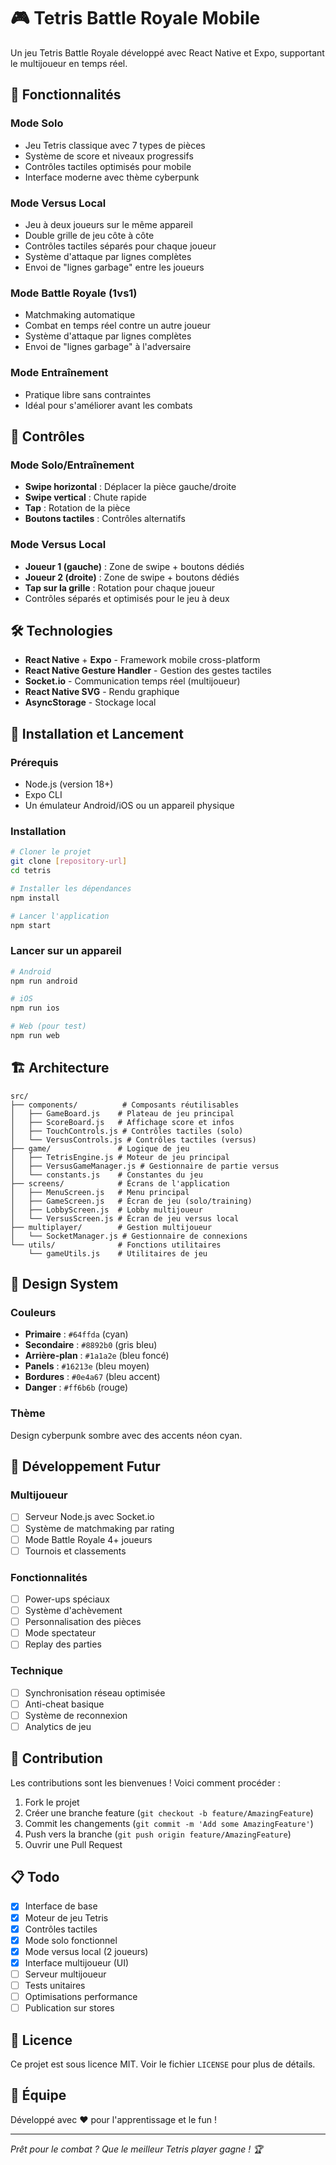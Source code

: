 # 🎮 Tetris Battle Royale Mobile

Un jeu Tetris Battle Royale développé avec React Native et Expo, supportant le multijoueur en temps réel.

## 🚀 Fonctionnalités

### Mode Solo
- Jeu Tetris classique avec 7 types de pièces
- Système de score et niveaux progressifs
- Contrôles tactiles optimisés pour mobile
- Interface moderne avec thème cyberpunk

### Mode Versus Local
- Jeu à deux joueurs sur le même appareil
- Double grille de jeu côte à côte
- Contrôles tactiles séparés pour chaque joueur
- Système d'attaque par lignes complètes
- Envoi de "lignes garbage" entre les joueurs

### Mode Battle Royale (1vs1)
- Matchmaking automatique
- Combat en temps réel contre un autre joueur
- Système d'attaque par lignes complètes
- Envoi de "lignes garbage" à l'adversaire

### Mode Entraînement
- Pratique libre sans contraintes
- Idéal pour s'améliorer avant les combats

## 🎯 Contrôles

### Mode Solo/Entraînement
- **Swipe horizontal** : Déplacer la pièce gauche/droite
- **Swipe vertical** : Chute rapide
- **Tap** : Rotation de la pièce
- **Boutons tactiles** : Contrôles alternatifs

### Mode Versus Local
- **Joueur 1 (gauche)** : Zone de swipe + boutons dédiés
- **Joueur 2 (droite)** : Zone de swipe + boutons dédiés
- **Tap sur la grille** : Rotation pour chaque joueur
- Contrôles séparés et optimisés pour le jeu à deux

## 🛠️ Technologies

- **React Native** + **Expo** - Framework mobile cross-platform
- **React Native Gesture Handler** - Gestion des gestes tactiles
- **Socket.io** - Communication temps réel (multijoueur)
- **React Native SVG** - Rendu graphique
- **AsyncStorage** - Stockage local

## 📱 Installation et Lancement

### Prérequis
- Node.js (version 18+)
- Expo CLI
- Un émulateur Android/iOS ou un appareil physique

### Installation
```bash
# Cloner le projet
git clone [repository-url]
cd tetris

# Installer les dépendances
npm install

# Lancer l'application
npm start
```

### Lancer sur un appareil
```bash
# Android
npm run android

# iOS
npm run ios

# Web (pour test)
npm run web
```

## 🏗️ Architecture

```
src/
├── components/          # Composants réutilisables
│   ├── GameBoard.js    # Plateau de jeu principal
│   ├── ScoreBoard.js   # Affichage score et infos
│   ├── TouchControls.js # Contrôles tactiles (solo)
│   └── VersusControls.js # Contrôles tactiles (versus)
├── game/               # Logique de jeu
│   ├── TetrisEngine.js # Moteur de jeu principal
│   ├── VersusGameManager.js # Gestionnaire de partie versus
│   └── constants.js    # Constantes du jeu
├── screens/            # Écrans de l'application
│   ├── MenuScreen.js   # Menu principal
│   ├── GameScreen.js   # Écran de jeu (solo/training)
│   ├── LobbyScreen.js  # Lobby multijoueur
│   └── VersusScreen.js # Écran de jeu versus local
├── multiplayer/        # Gestion multijoueur
│   └── SocketManager.js # Gestionnaire de connexions
└── utils/              # Fonctions utilitaires
    └── gameUtils.js    # Utilitaires de jeu
```

## 🎨 Design System

### Couleurs
- **Primaire** : `#64ffda` (cyan)
- **Secondaire** : `#8892b0` (gris bleu)
- **Arrière-plan** : `#1a1a2e` (bleu foncé)
- **Panels** : `#16213e` (bleu moyen)
- **Bordures** : `#0e4a67` (bleu accent)
- **Danger** : `#ff6b6b` (rouge)

### Thème
Design cyberpunk sombre avec des accents néon cyan.

## 🚧 Développement Futur

### Multijoueur
- [ ] Serveur Node.js avec Socket.io
- [ ] Système de matchmaking par rating
- [ ] Mode Battle Royale 4+ joueurs
- [ ] Tournois et classements

### Fonctionnalités
- [ ] Power-ups spéciaux
- [ ] Système d'achèvement
- [ ] Personnalisation des pièces
- [ ] Mode spectateur
- [ ] Replay des parties

### Technique
- [ ] Synchronisation réseau optimisée
- [ ] Anti-cheat basique
- [ ] Système de reconnexion
- [ ] Analytics de jeu

## 🤝 Contribution

Les contributions sont les bienvenues ! Voici comment procéder :

1. Fork le projet
2. Créer une branche feature (`git checkout -b feature/AmazingFeature`)
3. Commit les changements (`git commit -m 'Add some AmazingFeature'`)
4. Push vers la branche (`git push origin feature/AmazingFeature`)
5. Ouvrir une Pull Request

## 📋 Todo

- [x] Interface de base
- [x] Moteur de jeu Tetris
- [x] Contrôles tactiles
- [x] Mode solo fonctionnel
- [x] Mode versus local (2 joueurs)
- [x] Interface multijoueur (UI)
- [ ] Serveur multijoueur
- [ ] Tests unitaires
- [ ] Optimisations performance
- [ ] Publication sur stores

## 📄 Licence

Ce projet est sous licence MIT. Voir le fichier `LICENSE` pour plus de détails.

## 👥 Équipe

Développé avec ❤️ pour l'apprentissage et le fun !

---

*Prêt pour le combat ? Que le meilleur Tetris player gagne ! 🏆*
